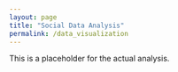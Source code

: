 ```yaml
---
layout: page
title: "Social Data Analysis"
permalink: /data_visualization
---
```


This is a placeholder for the actual analysis.